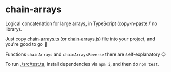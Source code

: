 # chain-arrays

Logical concatenation for large arrays, in TypeScript (copy-n-paste / no library).

Just copy [chain-arrays.ts](./src/chain-arrays.ts) (or [chain-arrays.js](./src/chain-arrays.js)) file into your project, and you're good to go 🚀

Functions `chainArrays` and `chainArraysReverse` there are self-explanatory 😉

To run [./src/test.ts](./src/test.ts), install dependencies via `npm i`, and then do `npm test`.
